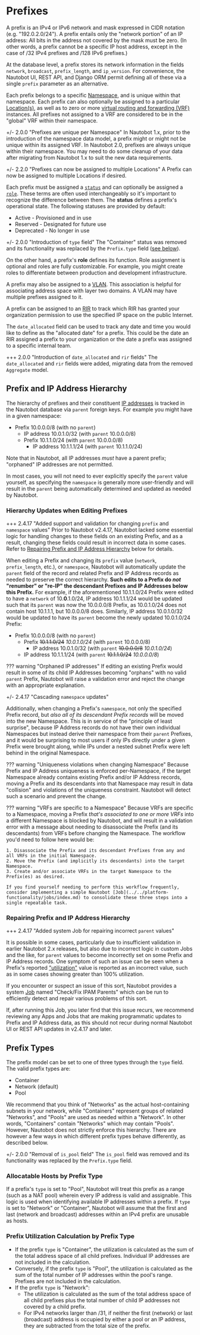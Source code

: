 # Prefixes

A prefix is an IPv4 or IPv6 network and mask expressed in CIDR notation (e.g. "192.0.2.0/24"). A prefix entails only the "network portion" of an IP address: All bits in the address not covered by the mask must be zero. (In other words, a prefix cannot be a specific IP host address, except in the case of /32 IPv4 prefixes and /128 IPv6 prefixes.)

At the database level, a prefix stores its network information in the fields `network`, `broadcast`, `prefix_length`, and `ip_version`. For convenience, the Nautobot UI, REST API, and Django ORM permit defining all of these via a single `prefix` parameter as an alternative.

Each prefix belongs to a specific [Namespace](namespace.md), and is unique within that namespace. Each prefix can also optionally be assigned to a particular [Location(s)](../dcim/location.md), as well as to zero or more [virtual routing and forwarding (VRF)](vrf.md) instances. All prefixes not assigned to a VRF are considered to be in the "global" VRF within their namespace.

+/- 2.0.0 "Prefixes are unique per Namespace"
    In Nautobot 1.x, prior to the introduction of the namespace data model, a prefix might or might not be unique within its assigned VRF. In Nautobot 2.0, prefixes are always unique within their namespace. You may need to do some cleanup of your data after migrating from Nautobot 1.x to suit the new data requirements.

+/- 2.2.0 "Prefixes can now be assigned to multiple Locations"
    A Prefix can now be assigned to multiple Locations if desired.

Each prefix must be assigned a [`status`](../../platform-functionality/status.md) and can optionally be assigned a [`role`](../../platform-functionality/role.md). These terms are often used interchangeably so it's important to recognize the difference between them. The **status** defines a prefix's operational state. The following statuses are provided by default:

* Active - Provisioned and in use
* Reserved - Designated for future use
* Deprecated - No longer in use

+/- 2.0.0 "Introduction of `type` field"
    The "Container" status was removed and its functionality was replaced by the `Prefix.type` field ([see below](#prefix-types)).

On the other hand, a prefix's **role** defines its function. Role assignment is optional and roles are fully customizable. For example, you might create roles to differentiate between production and development infrastructure.

A prefix may also be assigned to a [VLAN](vlan.md). This association is helpful for associating address space with layer two domains. A VLAN may have multiple prefixes assigned to it.

A prefix can be assigned to an [RIR](rir.md) to track which RIR has granted your organization permission to use the specified IP space on the public Internet.

The `date_allocated` field can be used to track any date and time you would like to define as the "allocated date" for a prefix. This could be the date an RIR assigned a prefix to your organization or the date a prefix was assigned to a specific internal team.

+++ 2.0.0 "Introduction of `date_allocated` and `rir` fields"
    The `date_allocated` and `rir` fields were added, migrating data from the removed `Aggregate` model.

## Prefix and IP Address Hierarchy

The hierarchy of prefixes and their constituent [IP addresses](ipaddress.md) is tracked in the Nautobot database via `parent` foreign keys. For example you might have in a given namespace:

* Prefix 10.0.0.0/8 (with no `parent`)
    * IP address 10.0.1.0/32 (with `parent` 10.0.0.0/8)
    * Prefix 10.1.1.0/24 (with `parent` 10.0.0.0/8)
        * IP address 10.1.1.1/24 (with `parent` 10.1.1.0/24)

Note that in Nautobot, all IP addresses *must* have a parent prefix; "orphaned" IP addresses are not permitted.

In most cases, you will not need to ever explicitly specify the `parent` value yourself, as specifying the `namespace` is generally more user-friendly and will result in the `parent` being automatically determined and updated as needed by Nautobot.

### Hierarchy Updates when Editing Prefixes

+++ 2.4.17 "Added support and validation for changing `prefix` and `namespace` values"
    Prior to Nautobot v2.4.17, Nautobot lacked some essential logic for handling changes to these fields on an existing Prefix, and as a result, changing these fields could result in incorrect data in some cases. Refer to [Repairing Prefix and IP Address Hierarchy](#repairing-prefix-and-ip-address-hierarchy) below for details.

When editing a Prefix and changing its `prefix` value (`network`, `prefix_length`, etc.), or `namespace`, Nautobot will automatically update the `parent` field of the record and related Prefix and IP Address records as needed to preserve the correct hierarchy. **Such edits to a Prefix do _not_ "renumber" or "re-IP" the descendant Prefixes and IP Addresses below this Prefix.** For example, if the aforementioned 10.1.1.0/24 Prefix were edited to have a `network` of 10.**0**.1.0/24, IP address 10.1.1.1/24 would be updated such that its `parent` was now the 10.0.0.0/8 Prefix, as 10.0.1.0/24 does not contain host 10.1.1.1, but 10.0.0.0/8 does. Similarly, IP address 10.0.1.0/32 would be updated to have its `parent` become the newly updated 10.0.1.0/24 Prefix:

* Prefix 10.0.0.0/8 (with no `parent`)
    * Prefix ~~10.1.1.0/24~~ _10.0.1.0/24_ (with `parent` 10.0.0.0/8)
        * IP address 10.0.1.0/32 (with `parent` ~~10.0.0.0/8~~ _10.0.1.0/24_)
    * IP address 10.1.1.1/24 (with `parent` ~~10.1.1.0/24~~ _10.0.0.0/8_)

??? warning "Orphaned IP addresses"
    If editing an existing Prefix would result in some of its child IP Addresses becoming "orphans" with no valid `parent` Prefix, Nautobot will raise a validation error and reject the change with an appropriate explanation.

+/- 2.4.17 "Cascading `namespace` updates"

Additionally, when changing a Prefix's `namespace`, not only the specified Prefix record, but *also all of its descendant Prefix records* will be moved into the new Namespace. This is in service of the "principle of least surprise", because IP Address records do not have their own individual Namespaces but instead derive their namespace from their `parent` Prefixes, and it would be surprising to most users if only IPs directly under a given Prefix were brought along, while IPs under a nested subnet Prefix were left behind in the original Namespace.

??? warning "Uniqueness violations when changing Namespace"
    Because Prefix and IP Address uniqueness is enforced per-Namespace, if the target Namespace already contains existing Prefix and/or IP Address records, moving a Prefix and its descendants into that Namespace may result in data "collision" and violations of the uniqueness constraint. Nautobot will detect such a scenario and prevent the change.

??? warning "VRFs are specific to a Namespace"
    Because VRFs are specific to a Namespace, moving a Prefix *that's associated to one or more VRFs* into a different Namespace is blocked by Nautobot, and will result in a validation error with a message about needing to disassociate the Prefix (and its descendants) from VRFs before changing the Namespace. The workflow you'd need to follow here would be:

    1. Disassociate the Prefix and its descendant Prefixes from any and all VRFs in the initial Namespace.
    2. Move the Prefix (and implicitly its descendants) into the target Namespace.
    3. Create and/or associate VRFs in the target Namespace to the Prefix(es) as desired.

    If you find yourself needing to perform this workflow frequently, consider implementing a simple Nautobot [Job](../../platform-functionality/jobs/index.md) to consolidate these three steps into a single repeatable task.

### Repairing Prefix and IP Address Hierarchy

+++ 2.4.17 "Added system Job for repairing incorrect `parent` values"

It is possible in some cases, particularly due to insufficient validation in earlier Nautobot 2.x releases, but also due to incorrect logic in custom Jobs and the like, for `parent` values to become incorrectly set on some Prefix and IP Address records. One symptom of such an issue can be seen when a Prefix's reported ["utilization"](#prefix-utilization-calculation-by-prefix-type) value is reported as an incorrect value, such as in some cases showing greater than 100% utilization.

If you encounter or suspect an issue of this sort, Nautobot provides a system [Job](../../platform-functionality/jobs/index.md) named "Check/Fix IPAM Parents" which can be run to efficiently detect and repair various problems of this sort.

If, after running this Job, you later find that this issue recurs, we recommend reviewing any Apps and Jobs that are making programmatic updates to Prefix and IP Address data, as this should not recur during normal Nautobot UI or REST API updates in v2.4.17 and later.

## Prefix Types

The prefix model can be set to one of three types through the `type` field. The valid prefix types are:

* Container
* Network (default)
* Pool

We recommend that you think of "Networks" as the actual host-containing subnets in your network, while "Containers" represent groups of related "Networks", and "Pools" are used as needed within a "Network". In other words, "Containers" contain "Networks" which may contain "Pools". However, Nautobot does not strictly enforce this hierarchy. There are however a few ways in which different prefix types behave differently, as described below.

+/- 2.0.0 "Removal of `is_pool` field"
    The `is_pool` field was removed and its functionality was replaced by the `Prefix.type` field.

### Allocatable Hosts by Prefix Type

If a prefix's `type` is set to "Pool", Nautobot will treat this prefix as a range (such as a NAT pool) wherein every IP address is valid and assignable. This logic is used when identifying available IP addresses within a prefix. If `type` is set to "Network" or "Container", Nautobot will assume that the first and last (network and broadcast) addresses within an IPv4 prefix are unusable as hosts.

### Prefix Utilization Calculation by Prefix Type

* If the prefix `type` is "Container", the utilization is calculated as the sum of the total address space of all child prefixes. Individual IP addresses are not included in the calculation.
* Conversely, if the prefix `type` is "Pool", the utilization is calculated as the sum of the total number of IP addresses within the pool's range. Prefixes are not included in the calculation.
* If the prefix `type` is "Network":
    * The utilization is calculated as the sum of the total address space of all child prefixes plus the total number of child IP addresses not covered by a child prefix.
    * For IPv4 networks larger than /31, if neither the first (network) or last (broadcast) address is occupied by either a pool or an IP address, they are subtracted from the total size of the prefix.
